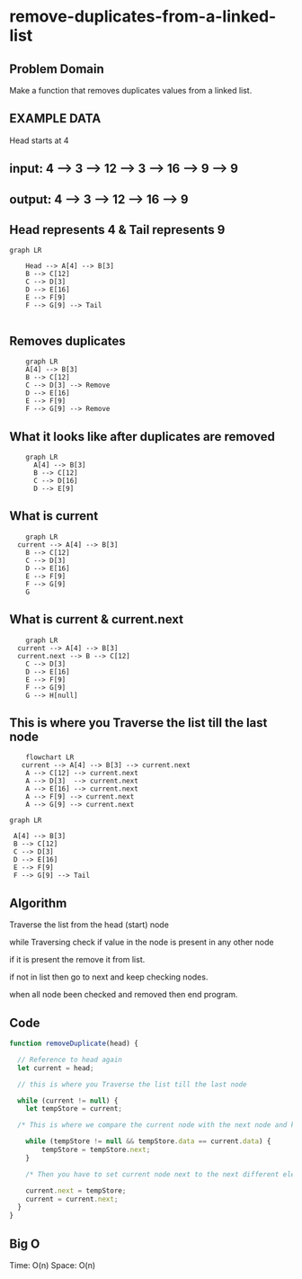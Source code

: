 # remove-duplicates-from-a-linked-list

## Problem Domain

Make a function that removes duplicates values from a linked list.

## EXAMPLE DATA

Head starts at 4

## input: 4 --> 3 --> 12 --> 3 --> 16 --> 9 --> 9

## output: 4 --> 3 --> 12 --> 16 --> 9

## Head represents 4 & Tail represents 9

```mermaid
graph LR
                
    Head --> A[4] --> B[3]
    B --> C[12]
    C --> D[3]
    D --> E[16]
    E --> F[9]
    F --> G[9] --> Tail
   
```

## Removes duplicates

```mermaid
    graph LR
    A[4] --> B[3]
    B --> C[12]
    C --> D[3] --> Remove
    D --> E[16]
    E --> F[9]
    F --> G[9] --> Remove
```

## What it looks like after duplicates are removed

```mermaid
    graph LR
      A[4] --> B[3]
      B --> C[12]
      C --> D[16]
      D --> E[9]
```

## What is current

```mermaid
    graph LR
  current --> A[4] --> B[3]
    B --> C[12]
    C --> D[3] 
    D --> E[16]
    E --> F[9]
    F --> G[9] 
    G 
```

## What is current & current.next

```mermaid
    graph LR
  current --> A[4] --> B[3]
  current.next --> B --> C[12]
    C --> D[3] 
    D --> E[16]
    E --> F[9]
    F --> G[9] 
    G --> H[null]
```

## This is where you Traverse the list till the last node

```mermaid
    flowchart LR
   current --> A[4] --> B[3] --> current.next
    A --> C[12] --> current.next
    A --> D[3]  --> current.next
    A --> E[16] --> current.next
    A --> F[9] --> current.next
    A --> G[9] --> current.next
   ```

   ```mermaid
graph LR
                
    A[4] --> B[3]
    B --> C[12]
    C --> D[3]
    D --> E[16]
    E --> F[9]
    F --> G[9] --> Tail
   
```

## Algorithm

Traverse the list from the head (start) node

while Traversing check if value in the node is present in any other node 

if it is present the remove it from list.

if not in list then go to next and keep checking nodes.

when all node been checked and removed then end program.

## Code

```js
function removeDuplicate(head) {

  // Reference to head again
  let current = head;

  // this is where you Traverse the list till the last node

  while (current != null) {
    let tempStore = current;

  /* This is where we compare the current node with the next node and keep on deleting them until it matches the current node data */

    while (tempStore != null && tempStore.data == current.data) {
        tempStore = tempStore.next;
    }

    /* Then you have to set current node next to the next different element denoted by tempStore*/

    current.next = tempStore;
    current = current.next;
  }
}
```

## Big O

Time: O(n)
Space: O(n)
